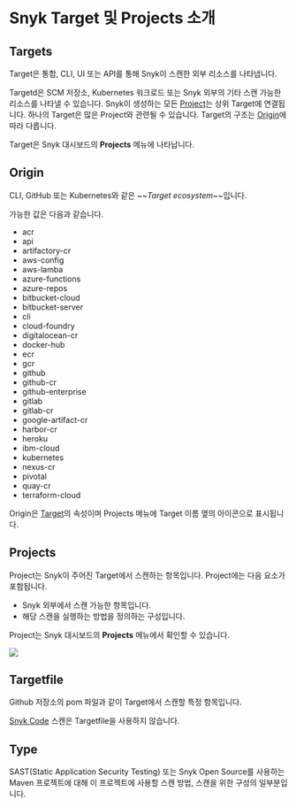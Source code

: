 # Snyk Target 및 Projects 소개

## Targets

Target은 통합, CLI, UI 또는 API를 통해 Snyk이 스캔한 외부 리소스를 나타냅니다.

Targetd은 SCM 저장소, Kubernetes 워크로드 또는 Snyk 외부의 기타 스캔 가능한 리소스를 나타낼 수 있습니다. Snyk이 생성하는 모든 [Project](./#projects)는 상위 Target에 연결됩니다. 하나의 Target은 많은 Project와 관련될 수 있습니다. Target의 구조는 [Origin](./#origin)에 따라 다릅니다.

Target은 Snyk 대시보드의 **Projects** 메뉴에 나타납니다.

## Origin

CLI, GitHub 또는 Kubernetes와 같은 \~\~_Target ecosystem_\~\~입니다.

가능한 값은 다음과 같습니다.

* acr
* api
* artifactory-cr
* aws-config
* aws-lamba
* azure-functions
* azure-repos
* bitbucket-cloud
* bitbucket-server
* cli
* cloud-foundry
* digitalocean-cr
* docker-hub
* ecr
* gcr
* github
* github-cr
* github-enterprise
* gitlab
* gitlab-cr
* google-artifact-cr
* harbor-cr
* heroku
* ibm-cloud
* kubernetes
* nexus-cr
* pivotal
* quay-cr
* terraform-cloud

Origin은 [Target](./#targets)의 속성이며 Projects 메뉴에 Target 이름 옆의 아이콘으로 표시됩니다.

## Projects

Project는 Snyk이 주어진 Target에서 스캔하는 항목입니다. Project에는 다음 요소가 포함됩니다.

* Snyk 외부에서 스캔 가능한 항목입니다.
* 해당 스캔을 실행하는 방법을 정의하는 구성입니다.

Project는 Snyk 대시보드의 **Projects** 메뉴에서 확인할 수 있습니다.

![](../../.gitbook/assets/code1.png)

## Targetfile

Github 저장소의 pom 파일과 같이 Target에서 스캔할 특정 항목입니다.

[Snyk Code](broken-reference) 스캔은 Targetfile을 사용하지 않습니다.

## Type

SAST(Static Application Security Testing) 또는 Snyk Open Source를 사용하는 Maven 프로젝트에 대해 이 프로젝트에 사용할 스캔 방법, 스캔을 위한 구성의 일부분입니다.
